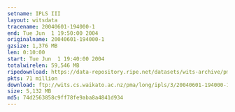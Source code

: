 ```yaml
---
setname: IPLS III
layout: witsdata
tracename: 20040601-194000-1
end: Tue Jun  1 19:50:00 2004
originalname: 20040601-194000-1
gzsize: 1,376 MB
len: 0:10:00
start: Tue Jun  1 19:40:00 2004
totalwirelen: 59,546 MB
ripedownload: https://data-repository.ripe.net/datasets/wits-archive/pma/long/ipls/3/20040601-194000-1.gz
pkts: 71 million
download: ftp://wits.cs.waikato.ac.nz/pma/long/ipls/3/20040601-194000-1.gz
size: 5,132 MB
md5: 74d2563858c9ff78fe9aba8a4841d934
---
```

